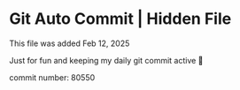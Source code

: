 # Git Auto Commit | Hidden File

This file was added Feb 12, 2025

Just for fun and keeping my daily git commit active 🤪

commit number: 80550
